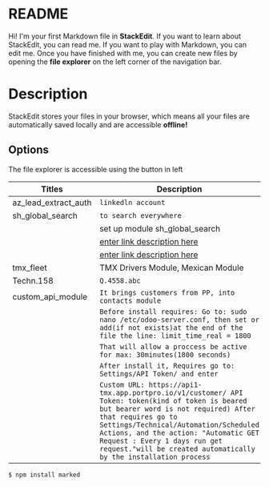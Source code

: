 # README
Hi! I'm your first Markdown file in **StackEdit**. If you want to learn about StackEdit, you can read me. If you want to play with Markdown, you can edit me. Once you have finished with me, you can create new files by opening the **file explorer** on the left corner of the navigation bar.

# Description
StackEdit stores your files in your browser, which means all your files are automatically saved locally and are accessible **offline!**

## Options
The file explorer is accessible using the button in left 

| Titles| Description|
| ------ | ------ |
|  az_lead_extract_auth| `linkedln account`   | 
|  sh_global_search|   `to search everywhere` |
| | set up  module sh_global_search |
| | [enter link description here](https://www.youtube.com/watch?v=rbkWI9j0XN0) |
| | [enter link description here](https://www.youtube.com/watch?v=fjXGrHcR1X0&list=PL-zDV7_rrd2onNkmb5weffcFiGQxWynaT)|
|  tmx_fleet|   TMX Drivers Module, Mexican Module |  
|  Techn.158|   `Q.4558.abc` |
| custom_api_module       | `It brings customers from PP, into contacts module`|
|        | `Before install requires: Go to: sudo nano /etc/odoo-server.conf, then set or add(if not exists)at the end of the file the line: limit_time_real = 1800` |
|        | `That will allow a proccess be active for max: 30minutes(1800 seconds)` |
|        | `After install it, Requires go to: Settings/API Token/ and enter` |
|        |`Custom URL: https://api1-tmx.app.portpro.io/v1/customer/ API Token: token(kind of token is beared but bearer word is not required) After that requires go to Settings/Technical/Automation/Scheduled Actions, and the action: "Automatic GET Request : Every 1 days run get request."will be created automatically by the installation process` |

`$ npm install marked`
